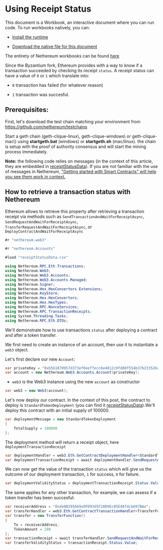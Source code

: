 # Using Receipt Status

This document is a Workbook, an interactive document where you can run code.
To run workbooks natively, you can:

* [Install the runtime](https://docs.microsoft.com/en-us/xamarin/tools/workbooks/install)

* [Download the native file for this document](http://docs.nethereum.com/en/latest/Nethereum.Workbooks/docs/nethereum-receipt-status.workbook/index.md)

The entirety of Nethereum workbooks can be found [here](https://github.com/Nethereum/Nethereum.Workbooks)


Since the Byzantium fork, Ethereum provides with a way to know if a transaction succeeded by checking its receipt `status`. A receipt status can have a value of `0` or `1` which translate into:

* `0` transaction has failed (for whatever reason)

* `1` transaction was succesful.

## Prerequisites:

First, let's download the test chain matching your environment from <https://github.com/nethereum/testchains>

Start a geth chain (geth-clique-linux\\, geth-clique-windows\\ or geth-clique-mac\\) using **startgeth.bat** (windows) or **startgeth.sh** (mac/linux). the chain is setup with the proof of authority consensus and will start the mining process immediately.

**Note:** the following code relies on messages (in the context of this article, they are embedded in [receiptStatusData](./receiptStatusData.csx)). If you are not familiar with the use of messages in Nethereum, ["Getting started with Smart Contracts" will help you see them work in context.](Nethereum.Workbooks/docs/nethereum-smartcontrats-gettingstarted.workbook)

## How to retrieve a transaction status with Nethereum

Ethereum allows to retrieve this property after retrieving a transaction receipt via methods such as `SendTransactionAndWaitForReceiptAsync`,  `SendRequestAndWaitForReceiptAsync`, `TransferRequestAndWaitForReceiptAsync`, or `DeployContractAndWaitForReceiptAsync`

```csharp
#r "nethereum.web3"
```

```csharp
#r "nethereum.Accounts"
```

```csharp
#load "receiptStatusData.csx"
```

```csharp
using Nethereum.RPC.Eth.Transactions;
using Nethereum.Web3;
using Nethereum.Web3.Accounts;
using Nethereum.Web3.Accounts.Managed;
using Nethereum.Signer;
using Nethereum.Hex.HexConvertors.Extensions;
using Nethereum.KeyStore;
using Nethereum.Hex.HexConvertors;
using Nethereum.Hex.HexTypes;
using Nethereum.RPC.NonceServices;
using Nethereum.RPC.TransactionReceipts;
using System.Threading.Tasks;
using Nethereum.RPC.Eth.DTOs;
```

We'll demonstrate how to use transactions `status` after deploying a contract and after a token transfer.

We first need to create an instance of an account, then use it to instantiate a `web3` object.

Let's first declare our new `Account`:

```csharp
var privateKey = "0xb5b1870957d373ef0eeffecc6e4812c0fd08f554b37b233526acc331bf1544f7";
var account = new Nethereum.Web3.Accounts.Account(privateKey);
```

* `web3` is the Web3 instance using the new `account` as constructor

```csharp
var web3 = new Web3(account);
```

Let's now deploy our contract.
In the context of this post, the contract to deploy is `StandardTokenDeployment` (you can find it [receiptStatusData](./receiptStatusData.csx)).We'll deploy this contract with an initial supply of 100000.

```csharp
var deploymentMessage = new StandardTokenDeployment
{
    TotalSupply = 100000
};
```

The deployment method will return a receipt object, here `deploymentTransactionReceipt`

```csharp
var deploymentHandler = web3.Eth.GetContractDeploymentHandler<StandardTokenDeployment>();
var deploymentTransactionReceipt = await deploymentHandler.SendRequestAndWaitForReceiptAsync(deploymentMessage);
```

We can now get the value of the transaction `status` which will give us the outcome of our deployment transaction, `1` for success, `0` for failure.

```csharp
var deploymentValidityStatus = deploymentTransactionReceipt.Status.Value;
```

The same applies for any other transaction, for example, we can assess if a token transfer has been succesful:

```csharp
var receiverAddress = "0xde0B295669a9FD93d5F28D9Ec85E40f4cb697BAe";
var transferHandler = web3.Eth.GetContractTransactionHandler<TransferFunction>();
var transfer = new TransferFunction()
{
    To = receiverAddress,
    TokenAmount = 100
};
var transactionReceipt = await transferHandler.SendRequestAndWaitForReceiptAsync(deploymentTransactionReceipt.ContractAddress, transfer);
var transferValidityStatus = transactionReceipt.Status.Value;
```
